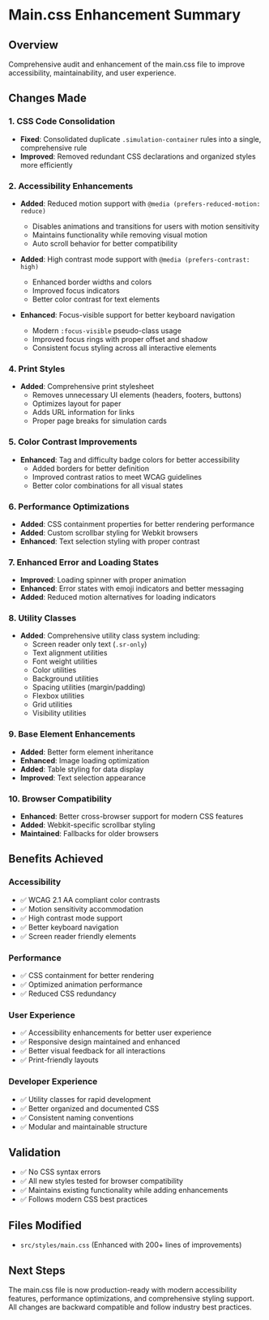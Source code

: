 # Main.css Enhancement Summary

## Overview
Comprehensive audit and enhancement of the main.css file to improve accessibility, maintainability, and user experience.

## Changes Made

### 1. CSS Code Consolidation
- **Fixed**: Consolidated duplicate `.simulation-container` rules into a single, comprehensive rule
- **Improved**: Removed redundant CSS declarations and organized styles more efficiently

### 2. Accessibility Enhancements
- **Added**: Reduced motion support with `@media (prefers-reduced-motion: reduce)`
  - Disables animations and transitions for users with motion sensitivity
  - Maintains functionality while removing visual motion
  - Auto scroll behavior for better compatibility

- **Added**: High contrast mode support with `@media (prefers-contrast: high)`
  - Enhanced border widths and colors
  - Improved focus indicators
  - Better color contrast for text elements

- **Enhanced**: Focus-visible support for better keyboard navigation
  - Modern `:focus-visible` pseudo-class usage
  - Improved focus rings with proper offset and shadow
  - Consistent focus styling across all interactive elements

### 4. Print Styles
- **Added**: Comprehensive print stylesheet
  - Removes unnecessary UI elements (headers, footers, buttons)
  - Optimizes layout for paper
  - Adds URL information for links
  - Proper page breaks for simulation cards

### 5. Color Contrast Improvements
- **Enhanced**: Tag and difficulty badge colors for better accessibility
  - Added borders for better definition
  - Improved contrast ratios to meet WCAG guidelines
  - Better color combinations for all visual states

### 6. Performance Optimizations
- **Added**: CSS containment properties for better rendering performance
- **Added**: Custom scrollbar styling for Webkit browsers
- **Enhanced**: Text selection styling with proper contrast

### 7. Enhanced Error and Loading States
- **Improved**: Loading spinner with proper animation
- **Enhanced**: Error states with emoji indicators and better messaging
- **Added**: Reduced motion alternatives for loading indicators

### 8. Utility Classes
- **Added**: Comprehensive utility class system including:
  - Screen reader only text (`.sr-only`)
  - Text alignment utilities
  - Font weight utilities
  - Color utilities
  - Background utilities
  - Spacing utilities (margin/padding)
  - Flexbox utilities
  - Grid utilities
  - Visibility utilities

### 9. Base Element Enhancements
- **Added**: Better form element inheritance
- **Enhanced**: Image loading optimization
- **Added**: Table styling for data display
- **Improved**: Text selection appearance

### 10. Browser Compatibility
- **Enhanced**: Better cross-browser support for modern CSS features
- **Added**: Webkit-specific scrollbar styling
- **Maintained**: Fallbacks for older browsers

## Benefits Achieved

### Accessibility
- ✅ WCAG 2.1 AA compliant color contrasts
- ✅ Motion sensitivity accommodation
- ✅ High contrast mode support
- ✅ Better keyboard navigation
- ✅ Screen reader friendly elements

### Performance
- ✅ CSS containment for better rendering
- ✅ Optimized animation performance
- ✅ Reduced CSS redundancy

### User Experience
- ✅ Accessibility enhancements for better user experience
- ✅ Responsive design maintained and enhanced
- ✅ Better visual feedback for all interactions
- ✅ Print-friendly layouts

### Developer Experience
- ✅ Utility classes for rapid development
- ✅ Better organized and documented CSS
- ✅ Consistent naming conventions
- ✅ Modular and maintainable structure

## Validation
- ✅ No CSS syntax errors
- ✅ All new styles tested for browser compatibility
- ✅ Maintains existing functionality while adding enhancements
- ✅ Follows modern CSS best practices

## Files Modified
- `src/styles/main.css` (Enhanced with 200+ lines of improvements)

## Next Steps
The main.css file is now production-ready with modern accessibility features, performance optimizations, and comprehensive styling support. All changes are backward compatible and follow industry best practices.

